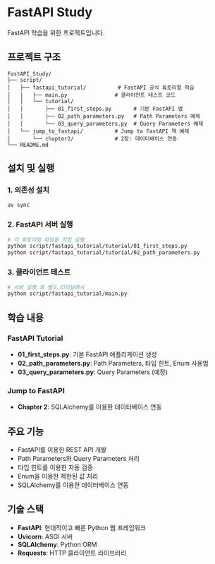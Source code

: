 # FastAPI Study

FastAPI 학습을 위한 프로젝트입니다.

## 프로젝트 구조

```
FastAPI_Study/
├── script/
│   ├── fastapi_tutorial/          # FastAPI 공식 튜토리얼 학습
│   │   ├── main.py               # 클라이언트 테스트 코드
│   │   └── tutorial/
│   │       ├── 01_first_steps.py       # 기본 FastAPI 앱
│   │       ├── 02_path_parameters.py   # Path Parameters 예제
│   │       └── 03_query_parameters.py  # Query Parameters 예제
│   └── jump_to_fastapi/          # Jump to FastAPI 책 예제
│       └── chapter2/             # 2장: 데이터베이스 연동
└── README.md
```

## 설치 및 실행

### 1. 의존성 설치
```bash
uv sync
```

### 2. FastAPI 서버 실행
```bash
# 각 튜토리얼 파일을 직접 실행
python script/fastapi_tutorial/tutorial/01_first_steps.py
python script/fastapi_tutorial/tutorial/02_path_parameters.py
```

### 3. 클라이언트 테스트
```bash
# 서버 실행 후 별도 터미널에서
python script/fastapi_tutorial/main.py
```

## 학습 내용

### FastAPI Tutorial
- **01_first_steps.py**: 기본 FastAPI 애플리케이션 생성
- **02_path_parameters.py**: Path Parameters, 타입 힌트, Enum 사용법
- **03_query_parameters.py**: Query Parameters (예정)

### Jump to FastAPI
- **Chapter 2**: SQLAlchemy를 이용한 데이터베이스 연동

## 주요 기능

- FastAPI를 이용한 REST API 개발
- Path Parameters와 Query Parameters 처리
- 타입 힌트를 이용한 자동 검증
- Enum을 이용한 제한된 값 처리
- SQLAlchemy를 이용한 데이터베이스 연동

## 기술 스택

- **FastAPI**: 현대적이고 빠른 Python 웹 프레임워크
- **Uvicorn**: ASGI 서버
- **SQLAlchemy**: Python ORM
- **Requests**: HTTP 클라이언트 라이브러리